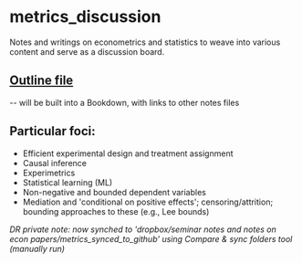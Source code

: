 # metrics_discussion
 Notes and writings on econometrics and statistics to weave into various content and serve as a discussion board.

## [Outline file](metrics_outline.Rmd)

-- will be built into a Bookdown, with links to other notes files

## Particular foci:

 - Efficient experimental design and treatment assignment
 - Causal inference
 - Experimetrics
 - Statistical learning (ML)
 - Non-negative and bounded dependent variables
 - Mediation and 'conditional on positive effects'; censoring/attrition; bounding approaches to these (e.g., Lee bounds)

 

 *DR private note: now synched to 'dropbox/seminar notes and notes on econ papers/metrics_synced_to_github' using Compare & sync folders tool (manually run)*
